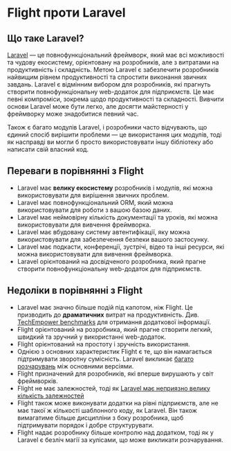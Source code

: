 # Flight проти Laravel

## Що таке Laravel?
[Laravel](https://laravel.com) — це повнофункціональний фреймворк, який має всі можливості та чудову екосистему, орієнтовану на розробників, 
але з витратами на продуктивність і складність. Метою Laravel є забезпечити розробників найвищим рівнем 
продуктивності та спростити виконання звичних завдань. Laravel є відмінним вибором для розробників, які прагнуть створити 
повнофункціональну web-додаток для підприємств. Це має певні компроміси, зокрема щодо продуктивності та 
складності. Вивчити основи Laravel може бути легко, але досягти майстерності у фреймворку може знадобитися певний 
час.

Також є багато модулів Laravel, і розробники часто відчувають, що єдиний спосіб вирішити проблеми — це використання 
цих модулів, тоді як насправді ви могли б просто використовувати іншу бібліотеку або написати свій власний код.

## Переваги в порівнянні з Flight

- Laravel має **велику екосистему** розробників і модулів, які можна використовувати для вирішення звичних проблем.
- Laravel має повнофункціональний ORM, який можна використовувати для роботи з вашою базою даних.
- Laravel має неймовірну кількість документації та уроків, які можна використовувати для вивчення фреймворка.
- Laravel має вбудовану систему автентифікації, яку можна використовувати для забезпечення безпеки вашого застосунку.
- Laravel має подкасти, конференції, зустрічі, відео та інші ресурси, які можна використовувати для вивчення фреймворка.
- Laravel орієнтований на досвідченого розробника, який прагне створити повнофункціональну web-додаток для підприємств.

## Недоліки в порівнянні з Flight

- Laravel має значно більше подій під капотом, ніж Flight. Це призводить до **драматичних** витрат на 
  продуктивність. Див. [TechEmpower benchmarks](https://www.techempower.com/benchmarks/#hw=ph&test=fortune&section=data-r22&l=zik073-cn3) 
  для отримання додаткової інформації.
- Flight орієнтований на розробника, який прагне створити легкий, швидкий та зручний у використанні web-додаток.
- Flight орієнтований на простоту і зручність використання.
- Однією з основних характеристик Flight є те, що він намагається підтримувати зворотну сумісність. Laravel викликає [багато розчарувань](https://www.google.com/search?q=laravel+breaking+changes+major+version+complaints&sca_esv=6862a9c407df8d4e&sca_upv=1&ei=t72pZvDeI4ivptQP1qPMwQY&ved=0ahUKEwiwlurYuNCHAxWIl4kEHdYRM2gQ4dUDCBA&uact=5&oq=laravel+breaking+changes+major+version+complaints&gs_lp=Egxnd3Mtd2l6LXNlcnAiMWxhcmF2ZWwgYnJlYWtpbmcgY2hhbmdlcyBtYWpvciB2ZXJzaW9uIGNvbXBsYWludHMyChAAGLADGNYEGEcyChAAGLADGNYEGEcyChAAGLADGNYEGEcyChAAGLADGNYEGEcyChAAGLADGNYEGEcyChAAGLADGNYEGEcyChAAGLADGNYEGEcyChAAGLADGNYEGEdIjAJQAFgAcAF4AZABAJgBAKABAKoBALgBA8gBAJgCAaACB5gDAIgGAZAGCJIHATGgBwA&sclient=gws-wiz-serp) між основними версіями.
- Flight призначений для розробників, які вперше вирушають у світ фреймворків.
- Flight не має залежностей, тоді як [Laravel має неприязно велику кількість залежностей](https://github.com/laravel/framework/blob/11.x/composer.json)
- Flight також може виконувати додатки на рівні підприємств, але не має такої ж кількості шаблонного коду, як Laravel.
  Він також вимагатиме більше дисципліни з боку розробника, щоб підтримувати порядок і добре структурувати.
- Flight надає розробнику більше контролю над додатком, тоді як у Laravel є безліч магії за кулісами, що може викликати розчарування.